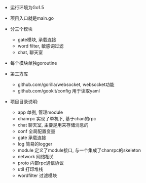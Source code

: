 - 运行环境为Go1.5
- 项目入口就是main.go
- 分三个模块
    - gate模块, 承载连接
    - word filter, 敏感词过滤
    - chat, 聊天室
- 每个模块单独goroutine
- 第三方库
    - github.com/gorilla/websocket, websocket功能
    - github.com/gookit/config 用于读取yaml

- 项目目录说明:
    - app 单例, 管理module
    - chanrpc 实现了单机下, 基于chan的rpc
    - chat 聊天室, 主要是用来存储消息的
    - conf 全局配置变量
    - gate 承载连接
    - log 简易的logger
    - module 定义了module接口, 与一个集成了chanrpc的skeleton
    - network 网络相关
    - proto 内部rpc通信协议
    - util 打印堆栈
    - wordfilter 过滤模块

